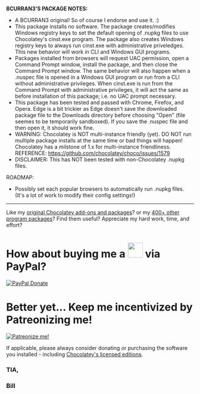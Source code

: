 **BCURRAN3'S PACKAGE NOTES:**

* A BCURRAN3 original! So of course I endorse and use it. :)
* This package installs no software. The package creates/modifies Windows registry keys to set the default opening of .nupkg files to use Chocolatey's cinst.exe program. The package also creates Windows registry keys to always run cinst.exe with administrative priveledges. This new behavior will work in CLI and Windows GUI programs.
* Packages installed from browsers will request UAC permission, open a Command Prompt window, install the package, and then close the Command Prompt window. The same behavior will also happen when a .nuspec file is opened in a Windows GUI program or run from a CLI without administrative privileges. When cinst.exe is run from the Command Prompt with administrative privileges, it will act the same as before installation of this package; i.e. no UAC prompt necessary.
* This package has been tested and passed with Chrome, Firefox, and Opera. Edge is a bit trickier as Edge doesn't save the downloaded package file to the Downloads directory before choosing "Open" (file seemes to be temporarily sandboxed). If you save the .nuspec file and then open it, it should work fine.
* WARNING: Chocolatey is NOT multi-instance friendly (yet). DO NOT run multiple package installs at the same time or bad things will happen! Chocolatey has a milstone of 1.x for multi-instance friendliness. REFERENCE: https://github.com/chocolatey/choco/issues/1579
* DISCLAIMER: This has NOT been tested with non-Chocolatey .nupkg files.

ROADMAP:
* Possibly set each popular browsers to automatically run .nupkg files. (It's a lot of work to modify their config settings!)

***

Like my [original Chocolatey add-ons and packages](https://chocolatey.org/search?q=tag%3Abcurran3)? or my [400+ other program packages](https://chocolatey.org/profiles/bcurran3)? Find them useful? Appreciate my hard work, time, and effort?


<h1>How about buying me a <img src="https://cdn.rawgit.com/bcurran3/ChocolateyPackages/master/mylogos/beer.png" alt="" width="40" height="40"> via PayPal?</h1>

[![PayPal Donate](https://www.paypalobjects.com/webstatic/mktg/logo/AM_SbyPP_mc_vs_dc_ae.jpg)](https://www.paypal.me/bcurran3donations)

<h1>Better yet... Keep me incentivized by Patreonizing me!</h1>

[![Patreonize me!](https://c5.patreon.com/external/logo/downloads_wordmark_white_on_coral.png)](https://www.patreon.com/bcurran3)


If applicable, please always consider donating or purchasing the software you installed - including [Chocolatey's licensed editions](https://chocolatey.org/pricing).

<h3>TIA,</h3>

<h3>Bill</h3>